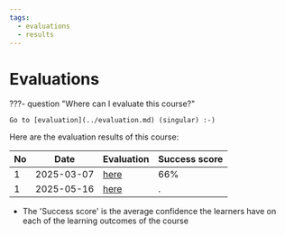 ```yaml
---
tags:
  - evaluations
  - results
---
```


# Evaluations

???- question "Where can I evaluate this course?"

    Go to [evaluation](../evaluation.md) (singular) :-)

Here are the evaluation results of this course:

No |Date      |Evaluation                |Success score
---|----------|--------------------------|-------------
1  |2025-03-07|[here](20250307/README.md)|66%
1  |2025-05-16|[here](20250516/README.md)|.

- The 'Success score' is the average confidence the learners
  have on each of the learning outcomes of the course
